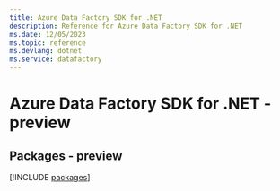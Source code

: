 ```yaml
---
title: Azure Data Factory SDK for .NET
description: Reference for Azure Data Factory SDK for .NET
ms.date: 12/05/2023
ms.topic: reference
ms.devlang: dotnet
ms.service: datafactory
---
```

# Azure Data Factory SDK for .NET - preview
## Packages - preview
[!INCLUDE [packages](data-factory-index.md)]